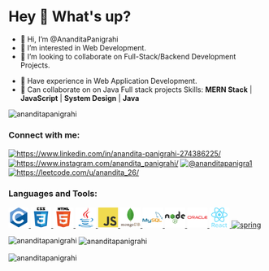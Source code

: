 
<h1 align="left">Hey 👋 What's up?</h1>
  
- 👋 Hi, I’m @AnanditaPanigrahi
- 👀 I’m interested in Web Development.
- 🏢 I’m looking to collaborate on Full-Stack/Backend Development Projects.
<!--- - 🌱 I’m currently learning Flutter, Flask. --->
- 👀 Have experience in Web Application Development.
- 🏢 Can collaborate on on Java Full stack projects
Skills: **MERN Stack** | **JavaScript** | **System Design** | **Java** 
<p align="left"> <img src="https://komarev.com/ghpvc/?username=ananditapanigrahi&label=Profile%20views&color=0e75b6&style=flat" alt="ananditapanigrahi" /> </p>

<h3 align="left">Connect with me:</h3>
<p align="left">
<a href="https://linkedin.com/in/https://www.linkedin.com/in/anandita-panigrahi-274386225/" target="blank"><img align="center" src="https://raw.githubusercontent.com/rahuldkjain/github-profile-readme-generator/master/src/images/icons/Social/linked-in-alt.svg" alt="https://www.linkedin.com/in/anandita-panigrahi-274386225/" height="30" width="40" /></a>
<a href="https://instagram.com/https://www.instagram.com/anandita_panigrahi/" target="blank"><img align="center" src="https://raw.githubusercontent.com/rahuldkjain/github-profile-readme-generator/master/src/images/icons/Social/instagram.svg" alt="https://www.instagram.com/anandita_panigrahi/" height="30" width="40" /></a>
<a href="https://www.hackerrank.com/@ananditapanigra1" target="blank"><img align="center" src="https://raw.githubusercontent.com/rahuldkjain/github-profile-readme-generator/master/src/images/icons/Social/hackerrank.svg" alt="@ananditapanigra1" height="30" width="40" /></a>
<a href="https://www.leetcode.com/https://leetcode.com/u/anandita_26/" target="blank"><img align="center" src="https://raw.githubusercontent.com/rahuldkjain/github-profile-readme-generator/master/src/images/icons/Social/leet-code.svg" alt="https://leetcode.com/u/anandita_26/" height="30" width="40" /></a>
</p>

<h3 align="left">Languages and Tools:</h3>
<p align="left"> <a href="https://www.cprogramming.com/" target="_blank" rel="noreferrer"> <img src="https://raw.githubusercontent.com/devicons/devicon/master/icons/c/c-original.svg" alt="c" width="40" height="40"/> </a> <a href="https://www.w3schools.com/css/" target="_blank" rel="noreferrer"> <img src="https://raw.githubusercontent.com/devicons/devicon/master/icons/css3/css3-original-wordmark.svg" alt="css3" width="40" height="40"/> </a> <a href="https://www.w3.org/html/" target="_blank" rel="noreferrer"> <img src="https://raw.githubusercontent.com/devicons/devicon/master/icons/html5/html5-original-wordmark.svg" alt="html5" width="40" height="40"/> </a> <a href="https://www.java.com" target="_blank" rel="noreferrer"> <img src="https://raw.githubusercontent.com/devicons/devicon/master/icons/java/java-original.svg" alt="java" width="40" height="40"/> </a> <a href="https://developer.mozilla.org/en-US/docs/Web/JavaScript" target="_blank" rel="noreferrer"> <img src="https://raw.githubusercontent.com/devicons/devicon/master/icons/javascript/javascript-original.svg" alt="javascript" width="40" height="40"/> </a> <a href="https://www.mongodb.com/" target="_blank" rel="noreferrer"> <img src="https://raw.githubusercontent.com/devicons/devicon/master/icons/mongodb/mongodb-original-wordmark.svg" alt="mongodb" width="40" height="40"/> </a> <a href="https://www.mysql.com/" target="_blank" rel="noreferrer"> <img src="https://raw.githubusercontent.com/devicons/devicon/master/icons/mysql/mysql-original-wordmark.svg" alt="mysql" width="40" height="40"/> </a> <a href="https://nodejs.org" target="_blank" rel="noreferrer"> <img src="https://raw.githubusercontent.com/devicons/devicon/master/icons/nodejs/nodejs-original-wordmark.svg" alt="nodejs" width="40" height="40"/> </a> <a href="https://www.oracle.com/" target="_blank" rel="noreferrer"> <img src="https://raw.githubusercontent.com/devicons/devicon/master/icons/oracle/oracle-original.svg" alt="oracle" width="40" height="40"/> </a> <a href="https://reactjs.org/" target="_blank" rel="noreferrer"> <img src="https://raw.githubusercontent.com/devicons/devicon/master/icons/react/react-original-wordmark.svg" alt="react" width="40" height="40"/> </a> <a href="https://spring.io/" target="_blank" rel="noreferrer"> <img src="https://www.vectorlogo.zone/logos/springio/springio-icon.svg" alt="spring" width="40" height="40"/> </a> </p>

<p><img align="left" src="https://github-readme-stats.vercel.app/api/top-langs?username=ananditapanigrahi&show_icons=true&locale=en&layout=compact" alt="ananditapanigrahi" /></p>

<p>&nbsp;<img align="center" src="https://github-readme-stats.vercel.app/api?username=ananditapanigrahi&show_icons=true&locale=en" alt="ananditapanigrahi" /></p>

<p><img align="center" src="https://github-readme-streak-stats.herokuapp.com/?user=ananditapanigrahi&" alt="ananditapanigrahi" /></p>
